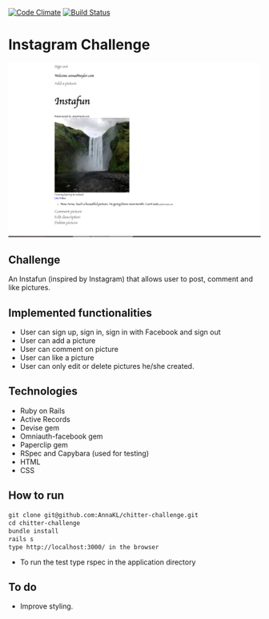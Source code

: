 [![Code Climate](https://codeclimate.com/repos/55b38e3a6956800b44014e12/badges/1062334b9830d0d0056a/gpa.svg)](https://codeclimate.com/repos/55b38e3a6956800b44014e12/feed)   [![Build Status](https://travis-ci.org/AnnaKL/instagram-challenge.svg?branch=master)](https://travis-ci.org/AnnaKL/instagram-challenge)

Instagram Challenge
===================

![Picture 1](app/assets/images/screenshot1.png) 

Challenge
-------
An Instafun (inspired by Instagram) that allows user to post, comment and like pictures.


Implemented functionalities
-----

* User can sign up, sign in, sign in with Facebook and sign out
* User can add a picture
* User can comment on picture
* User can like a picture
* User can only edit or delete pictures he/she created.


Technologies
-----

* Ruby on Rails
* Active Records
* Devise gem
* Omniauth-facebook gem
* Paperclip gem
* RSpec and Capybara (used for testing)
* HTML
* CSS

How to run
-----

```
git clone git@github.com:AnnaKL/chitter-challenge.git
cd chitter-challenge
bundle install
rails s
type http://localhost:3000/ in the browser
```
* To run the test type rspec in the application directory

To do
-----
* Improve styling.
